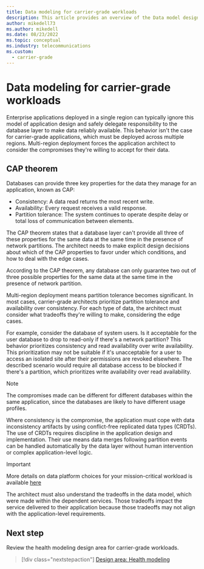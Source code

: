 ```yaml
---
title: Data modeling for carrier-grade workloads
description: This article provides an overview of the Data model design area for carrier-grade workloads.
author: mikedell73
ms.author: mikedell
ms.date: 08/23/2022
ms.topic: conceptual
ms.industry: telecommunications
ms.custom:
  - carrier-grade
---
```


# Data modeling for carrier-grade workloads

Enterprise applications deployed in a single region can typically ignore this model of application design and safely delegate responsibility to the database layer to make data reliably available. This behavior isn't the case for carrier-grade applications, which must be deployed across multiple regions. Multi-region deployment forces the application architect to consider the compromises they're willing to accept for their data.

## CAP theorem

Databases can provide three key properties for the data they manage for an application, known as CAP:
  - Consistency: A data read returns the most recent write.
  - Availability: Every request receives a valid response.
  - Partition tolerance: The system continues to operate despite delay or total loss of communication between elements.  

The CAP theorem states that a database layer can't provide all three of these properties for the same data at the same time in the presence of network partitions. The architect needs to make explicit design decisions about which of the CAP properties to favor under which conditions, and how to deal with the edge cases.

According to the CAP theorem, any database can only guarantee two out of three possible properties for the same data at the same time in the presence of network partition.  

Multi-region deployment means partition tolerance becomes significant. In most cases, carrier-grade architects prioritize partition tolerance and availability over consistency. For each type of data, the architect must consider what tradeoffs they're willing to make, considering the edge cases.

For example, consider the database of system users. Is it acceptable for the user database to drop to read-only if there's a network partition? This behavior prioritizes consistency and read availability over write availability. This prioritization may not be suitable if it's unacceptable for a user to access an isolated site after their permissions are revoked elsewhere. The described scenario would require all database access to be blocked if there's a partition, which prioritizes write availability over read availability.

> [!NOTE]
> The compromises made can be different for different databases within the same application, since the databases are likely to have different usage profiles.

Where consistency is the compromise, the application must cope with data inconsistency artifacts by using conflict-free replicated data types (CRDTs). The use of CRDTs requires discipline in the application design and implementation. Their use means data merges following partition events can be handled automatically by the data layer without human intervention or complex application-level logic.

> [!IMPORTANT]
> More details on data platform choices for your mission-critical workload is available [here](/azure/well-architected/mission-critical/mission-critical-data-platform)

The architect must also understand the tradeoffs in the data model, which were made within the dependent services. Those tradeoffs impact the service delivered to their application because those tradeoffs may not align with the application-level requirements.

## Next step

Review the health modeling design area for carrier-grade workloads.

> [!div class="nextstepaction"]
> [Design area: Health modeling](./carrier-grade-design-area-health-modeling.md)

